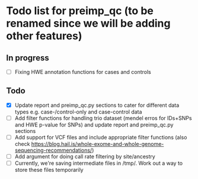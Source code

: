 Todo list for preimp_qc (to be renamed since we will be adding other features)
====

## In progress
- [ ] Fixing HWE annotation functions for cases and controls

## Todo

- [x] Update report and preimp_qc.py sections to cater for different data types e.g. case-/control-only and 
case-control data
- [ ] Add filter functions for handling trio dataset (mendel erros for IDs+SNPs and HWE p-value for SNPs) and
update report and preimp_qc.py sections
- [ ] Add support for VCF files and include appropriate filter functions (also
check https://blog.hail.is/whole-exome-and-whole-genome-sequencing-recommendations/)
- [ ] Add argument for doing call rate filtering by site/ancestry
- [ ] Currently, we're saving intermediate files in /tmp/. Work out a way to store these files temporarily